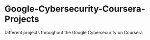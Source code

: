 # Google-Cybersecurity-Coursera-Projects
Different projects throughout the Google Cybersecurity on Coursera

